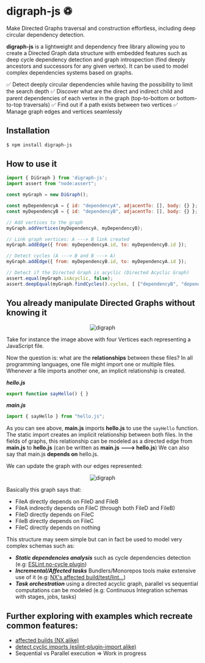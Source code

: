   
  # digraph-js ♽
  
  Make Directed Graphs traversal and construction effortless, including deep circular dependency detection.

  **digraph-js** is a lightweight and dependency free library allowing you to create a Directed Graph data structure with embedded features such as deep cycle dependency detection 
  and graph introspection (find deeply ancestors and successors for any given vertex).
  It can be used to model complex dependencies systems based on graphs.

  ✅ Detect deeply circular dependencies while having the possibility to limit the search depth
  ✅ Discover what are the direct and indirect child and parent dependencies of each vertex in the graph (top-to-bottom or bottom-to-top traversals)
  ✅ Find out if a path exists between two vertices 
  ✅ Manage graph edges and vertices seamlessly 

  ## Installation

  ```bash
  $ npm install digraph-js
  ```

  ## How to use it

  ```js
  import { DiGraph } from 'digraph-js';
  import assert from "node:assert";

  const myGraph = new DiGraph();

  const myDependencyA = { id: "dependencyA", adjacentTo: [], body: {} };
  const myDependencyB = { id: "dependencyB", adjacentTo: [], body: {} };

  // Add vertices to the graph
  myGraph.addVertices(myDependencyA, myDependencyB);

  // Link graph vertices: A ---> B link created
  myGraph.addEdge({ from: myDependencyA.id, to: myDependencyB.id });

  // Detect cycles (A ---> B and B ---> A)
  myGraph.addEdge({ from: myDependencyB.id, to: myDependencyA.id });

  // Detect if the Directed Graph is acyclic (Directed Acyclic Graph)
  assert.equal(myGraph.isAcyclic, false);
  assert.deepEqual(myGraph.findCycles().cycles, [ ["dependencyB", "dependencyA"] ]);
  ```

  
  ## You already manipulate Directed Graphs without knowing it

  <p align="center">
    <img src="https://dev-to-uploads.s3.amazonaws.com/uploads/articles/2dwieqf30481m49trn6b.png" alt="digraph" />
  </p>

  Take for instance the image above with four Vertices each representing a 
  JavaScript file.

  Now the question is: what are the **relationships** between these files? In all 
  programming languages, one file might import one or multiple files. Whenever
  a file imports another one, an implicit relationship is created. 

  ***hello.js***
  ```js
  export function sayHello() { }
  ```

  ***main.js***
  ```js
  import { sayHello } from "hello.js";
  ```

  As you can see above, **main.js** imports **hello.js** to use the ```sayHello```
  function. The static import creates an implicit relationship between both files.
  In the fields of graphs, this relationship can be modeled as a directed edge 
  from **main.js** to **hello.js** (can be written as **main.js ---> hello.js**)
  We can also say that main.js **depends on** hello.js.

  We can update the graph with our edges represented:

  <p align="center">
    <img src="https://dev-to-uploads.s3.amazonaws.com/uploads/articles/31qbt7u1mhog516uqlwb.png" alt="digraph" />
  </p>

  Basically this graph says that:
  - FileA directly depends on FileD and FileB
  - FileA indirectly depends on FileC (through both FileD and FileB)
  - FileD directly depends on FileC
  - FileB directly depends on FileC
  - FileC directly depends on nothing

  This structure may seem simple but can in fact be used to model very complex
  schemas such as:
  - ***Static dependencies analysis*** such as cycle dependencies detection
  (e.g: [ESLint no-cycle plugin](https://github.com/import-js/eslint-plugin-import/blob/main/docs/rules/no-cycle.md))
  - ***Incremental/Affected tasks*** Bundlers/Monorepos tools make extensive use of it (e.g: [NX's affected build/test/lint...](https://nx.dev/using-nx/affected))
  - ***Task orchestration*** using a directed acyclic graph, parallel vs sequential 
  computations can be modeled (e.g: Continuous Integration schemas with stages, jobs, tasks)

  ## Further exploring with examples which recreate common features:
  - [affected builds (NX alike)](https://github.com/antoine-coulon/digraph-js/tree/master/examples/affected-builds)
  - [detect cyclic imports (eslint-plugin-import alike)](https://github.com/antoine-coulon/digraph-js/tree/master/examples/circular-dependencies)
  - Sequential vs Parallel execution => Work in progress

